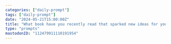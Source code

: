 ```yaml
---
categories: ["daily-prompt"]
tags: ["daily-prompt"]
date: "2024-05-21T15:00:00Z"
title: "What book have you recently read that sparked new ideas for you?"
type: "prompts"
mastodonID: "112479911110191954"
---
```

